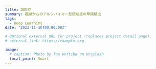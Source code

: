 ```yaml
---
title: 認知症
summary: 視線からのアルツハイマー型認知症の早期検出
tags:
  - Deep Learning
date: "2023-11-10T00:00:00Z"

# Optional external URL for project (replaces project detail page).
# external_link: https://example.org

image:
  # caption: Photo by Toa Heftiba on Unsplash
  focal_point: Smart
---
```

